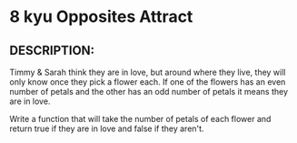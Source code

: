 # 8 kyu Opposites Attract

## DESCRIPTION:
Timmy & Sarah think they are in love, but around where they live, they will only know once they pick a flower each. If one of the flowers has an even number of petals and the other has an odd number of petals it means they are in love.

Write a function that will take the number of petals of each flower and return true if they are in love and false if they aren't.